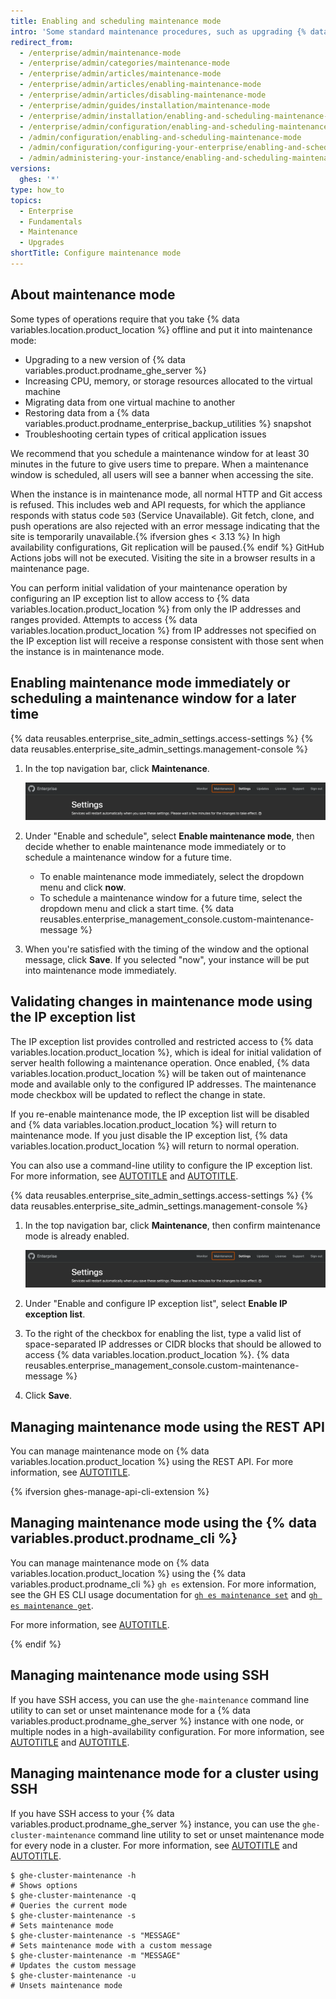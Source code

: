 ```yaml
---
title: Enabling and scheduling maintenance mode
intro: 'Some standard maintenance procedures, such as upgrading {% data variables.location.product_location %} or restoring backups, require the instance to be taken offline for normal use.'
redirect_from:
  - /enterprise/admin/maintenance-mode
  - /enterprise/admin/categories/maintenance-mode
  - /enterprise/admin/articles/maintenance-mode
  - /enterprise/admin/articles/enabling-maintenance-mode
  - /enterprise/admin/articles/disabling-maintenance-mode
  - /enterprise/admin/guides/installation/maintenance-mode
  - /enterprise/admin/installation/enabling-and-scheduling-maintenance-mode
  - /enterprise/admin/configuration/enabling-and-scheduling-maintenance-mode
  - /admin/configuration/enabling-and-scheduling-maintenance-mode
  - /admin/configuration/configuring-your-enterprise/enabling-and-scheduling-maintenance-mode
  - /admin/administering-your-instance/enabling-and-scheduling-maintenance-mode
versions:
  ghes: '*'
type: how_to
topics:
  - Enterprise
  - Fundamentals
  - Maintenance
  - Upgrades
shortTitle: Configure maintenance mode
---
```


## About maintenance mode

Some types of operations require that you take {% data variables.location.product_location %} offline and put it into maintenance mode:
* Upgrading to a new version of {% data variables.product.prodname_ghe_server %}
* Increasing CPU, memory, or storage resources allocated to the virtual machine
* Migrating data from one virtual machine to another
* Restoring data from a {% data variables.product.prodname_enterprise_backup_utilities %} snapshot
* Troubleshooting certain types of critical application issues

We recommend that you schedule a maintenance window for at least 30 minutes in the future to give users time to prepare. When a maintenance window is scheduled, all users will see a banner when accessing the site.

When the instance is in maintenance mode, all normal HTTP and Git access is refused. This includes web and API requests, for which the appliance responds with status code `503` (Service Unavailable). Git fetch, clone, and push operations are also rejected with an error message indicating that the site is temporarily unavailable.{% ifversion ghes < 3.13 %} In high availability configurations, Git replication will be paused.{% endif %} GitHub Actions jobs will not be executed. Visiting the site in a browser results in a maintenance page.

You can perform initial validation of your maintenance operation by configuring an IP exception list to allow access to {% data variables.location.product_location %} from only the IP addresses and ranges provided. Attempts to access {% data variables.location.product_location %} from IP addresses not specified on the IP exception list will receive a response consistent with those sent when the instance is in maintenance mode.

## Enabling maintenance mode immediately or scheduling a maintenance window for a later time

{% data reusables.enterprise_site_admin_settings.access-settings %}
{% data reusables.enterprise_site_admin_settings.management-console %}
1. In the top navigation bar, click **Maintenance**.

   ![Screenshot of the header of the {% data variables.enterprise.management_console %}. A tab, labeled "Maintenance", is highlighted with an orange outline.](/assets/images/enterprise/management-console/maintenance-tab.png)
1. Under "Enable and schedule", select **Enable maintenance mode**, then decide whether to enable maintenance mode immediately or to schedule a maintenance window for a future time.
    * To enable maintenance mode immediately, select the dropdown menu and click **now**.
    * To schedule a maintenance window for a future time, select the dropdown menu and click a start time.
{% data reusables.enterprise_management_console.custom-maintenance-message %}
1. When you're satisfied with the timing of the window and the optional message, click **Save**. If you selected "now", your instance will be put into maintenance mode immediately.

## Validating changes in maintenance mode using the IP exception list

The IP exception list provides controlled and restricted access to {% data variables.location.product_location %}, which is ideal for initial validation of server health following a maintenance operation. Once enabled, {% data variables.location.product_location %} will be taken out of maintenance mode and available only to the configured IP addresses. The maintenance mode checkbox will be updated to reflect the change in state.

If you re-enable maintenance mode, the IP exception list will be disabled and {% data variables.location.product_location %} will return to maintenance mode. If you just disable the IP exception list, {% data variables.location.product_location %} will return to normal operation.

You can also use a command-line utility to configure the IP exception list. For more information, see [AUTOTITLE](/admin/configuration/configuring-your-enterprise/command-line-utilities#ghe-maintenance) and [AUTOTITLE](/admin/configuration/configuring-your-enterprise/accessing-the-administrative-shell-ssh).

{% data reusables.enterprise_site_admin_settings.access-settings %}
{% data reusables.enterprise_site_admin_settings.management-console %}
1. In the top navigation bar, click **Maintenance**, then confirm maintenance mode is already enabled.

   ![Screenshot of the header of the {% data variables.enterprise.management_console %}. A tab, labeled "Maintenance", is highlighted with an orange outline.](/assets/images/enterprise/management-console/maintenance-tab.png)
1. Under "Enable and configure IP exception list", select **Enable IP exception list**.
1. To the right of the checkbox for enabling the list, type a valid list of space-separated IP addresses or CIDR blocks that should be allowed to access {% data variables.location.product_location %}.
{% data reusables.enterprise_management_console.custom-maintenance-message %}
1. Click **Save**.

## Managing maintenance mode using the REST API

You can manage maintenance mode on {% data variables.location.product_location %} using the REST API. For more information, see [AUTOTITLE](/rest/enterprise-admin/manage-ghes#get-the-status-of-maintenance-mode).

{% ifversion ghes-manage-api-cli-extension %}

## Managing maintenance mode using the {% data variables.product.prodname_cli %}

You can manage maintenance mode on {% data variables.location.product_location %} using the {% data variables.product.prodname_cli %} `gh es` extension. For more information, see the GH ES CLI usage documentation for [`gh es maintenance set`](https://github.com/github/gh-es/blob/main/USAGE.md#gh-es-maintenance-set) and [`gh es maintenance get`](https://github.com/github/gh-es/blob/main/USAGE.md#gh-es-maintenance-get).

For more information, see [AUTOTITLE](/admin/administering-your-instance/administering-your-instance-from-the-command-line/administering-your-instance-using-the-github-cli).

{% endif %}

## Managing maintenance mode using SSH

If you have SSH access, you can use the `ghe-maintenance` command line utility to can set or unset maintenance mode for a {% data variables.product.prodname_ghe_server %} instance with one node, or multiple nodes in a high-availability configuration. For more information, see [AUTOTITLE](/admin/administering-your-instance/administering-your-instance-from-the-command-line/accessing-the-administrative-shell-ssh) and [AUTOTITLE](/admin/administering-your-instance/administering-your-instance-from-the-command-line/command-line-utilities#ghe-maintenance).

## Managing maintenance mode for a cluster using SSH

If you have SSH access to your {% data variables.product.prodname_ghe_server %} instance, you can use the `ghe-cluster-maintenance` command line utility to set or unset maintenance mode for every node in a cluster. For more information, see [AUTOTITLE](/admin/administering-your-instance/administering-your-instance-from-the-command-line/accessing-the-administrative-shell-ssh) and [AUTOTITLE](/admin/administering-your-instance/administering-your-instance-from-the-command-line/command-line-utilities#ghe-cluster-maintenance).

```shell
$ ghe-cluster-maintenance -h
# Shows options
$ ghe-cluster-maintenance -q
# Queries the current mode
$ ghe-cluster-maintenance -s
# Sets maintenance mode
$ ghe-cluster-maintenance -s "MESSAGE"
# Sets maintenance mode with a custom message
$ ghe-cluster-maintenance -m "MESSAGE"
# Updates the custom message
$ ghe-cluster-maintenance -u
# Unsets maintenance mode
```
